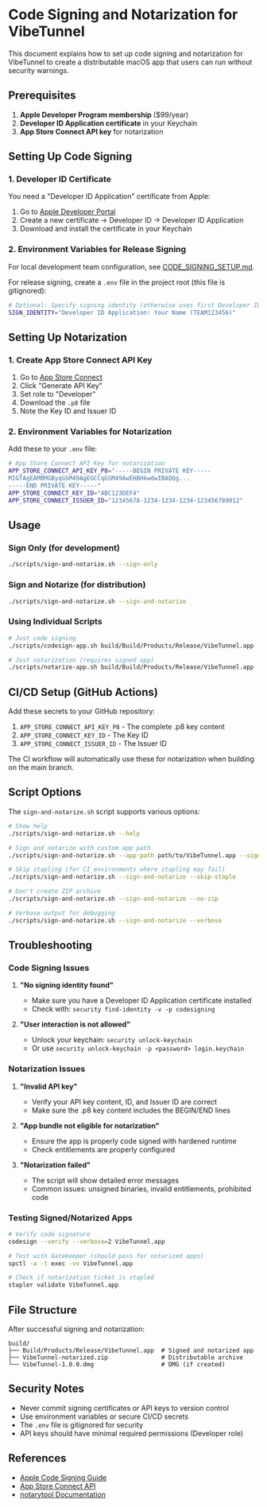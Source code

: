# Code Signing and Notarization for VibeTunnel

This document explains how to set up code signing and notarization for VibeTunnel to create a distributable macOS app that users can run without security warnings.

## Prerequisites

1. **Apple Developer Program membership** ($99/year)
2. **Developer ID Application certificate** in your Keychain
3. **App Store Connect API key** for notarization

## Setting Up Code Signing

### 1. Developer ID Certificate

You need a "Developer ID Application" certificate from Apple:

1. Go to [Apple Developer Portal](https://developer.apple.com/account/resources/certificates/list)
2. Create a new certificate → Developer ID → Developer ID Application
3. Download and install the certificate in your Keychain

### 2. Environment Variables for Release Signing

For local development team configuration, see [CODE_SIGNING_SETUP.md](CODE_SIGNING_SETUP.md).

For release signing, create a `.env` file in the project root (this file is gitignored):

```bash
# Optional: Specify signing identity (otherwise uses first Developer ID found)
SIGN_IDENTITY="Developer ID Application: Your Name (TEAM123456)"
```

## Setting Up Notarization

### 1. Create App Store Connect API Key

1. Go to [App Store Connect](https://appstoreconnect.apple.com/access/api)
2. Click "Generate API Key"
3. Set role to "Developer" 
4. Download the `.p8` file
5. Note the Key ID and Issuer ID

### 2. Environment Variables for Notarization

Add these to your `.env` file:

```bash
# App Store Connect API Key for notarization
APP_STORE_CONNECT_API_KEY_P8="-----BEGIN PRIVATE KEY-----
MIGTAgEAMBMGByqGSM49AgEGCCqGSM49AwEHBHkwdwIBAQQg...
-----END PRIVATE KEY-----"
APP_STORE_CONNECT_KEY_ID="ABC123DEF4"
APP_STORE_CONNECT_ISSUER_ID="12345678-1234-1234-1234-123456789012"
```

## Usage

### Sign Only (for development)

```bash
./scripts/sign-and-notarize.sh --sign-only
```

### Sign and Notarize (for distribution)

```bash
./scripts/sign-and-notarize.sh --sign-and-notarize
```

### Using Individual Scripts

```bash
# Just code signing
./scripts/codesign-app.sh build/Build/Products/Release/VibeTunnel.app

# Just notarization (requires signed app)
./scripts/notarize-app.sh build/Build/Products/Release/VibeTunnel.app
```

## CI/CD Setup (GitHub Actions)

Add these secrets to your GitHub repository:

1. `APP_STORE_CONNECT_API_KEY_P8` - The complete .p8 key content
2. `APP_STORE_CONNECT_KEY_ID` - The Key ID  
3. `APP_STORE_CONNECT_ISSUER_ID` - The Issuer ID

The CI workflow will automatically use these for notarization when building on the main branch.

## Script Options

The `sign-and-notarize.sh` script supports various options:

```bash
# Show help
./scripts/sign-and-notarize.sh --help

# Sign and notarize with custom app path
./scripts/sign-and-notarize.sh --app-path path/to/VibeTunnel.app --sign-and-notarize

# Skip stapling (for CI environments where stapling may fail)
./scripts/sign-and-notarize.sh --sign-and-notarize --skip-staple

# Don't create ZIP archive
./scripts/sign-and-notarize.sh --sign-and-notarize --no-zip

# Verbose output for debugging
./scripts/sign-and-notarize.sh --sign-and-notarize --verbose
```

## Troubleshooting

### Code Signing Issues

1. **"No signing identity found"**
   - Make sure you have a Developer ID Application certificate installed
   - Check with: `security find-identity -v -p codesigning`

2. **"User interaction is not allowed"**
   - Unlock your keychain: `security unlock-keychain`
   - Or use `security unlock-keychain -p <password> login.keychain`

### Notarization Issues

1. **"Invalid API key"**
   - Verify your API key content, ID, and Issuer ID are correct
   - Make sure the .p8 key content includes the BEGIN/END lines

2. **"App bundle not eligible for notarization"**
   - Ensure the app is properly code signed with hardened runtime
   - Check entitlements are properly configured

3. **"Notarization failed"**
   - The script will show detailed error messages
   - Common issues: unsigned binaries, invalid entitlements, prohibited code

### Testing Signed/Notarized Apps

```bash
# Verify code signature
codesign --verify --verbose=2 VibeTunnel.app

# Test with Gatekeeper (should pass for notarized apps)
spctl -a -t exec -vv VibeTunnel.app

# Check if notarization ticket is stapled
stapler validate VibeTunnel.app
```

## File Structure

After successful signing and notarization:

```
build/
├── Build/Products/Release/VibeTunnel.app  # Signed and notarized app
├── VibeTunnel-notarized.zip               # Distributable archive
└── VibeTunnel-1.0.0.dmg                   # DMG (if created)
```

## Security Notes

- Never commit signing certificates or API keys to version control
- Use environment variables or secure CI/CD secrets
- The `.env` file is gitignored for security
- API keys should have minimal required permissions (Developer role)

## References

- [Apple Code Signing Guide](https://developer.apple.com/documentation/security/notarizing_macos_software_before_distribution)
- [App Store Connect API](https://developer.apple.com/documentation/appstoreconnectapi)
- [notarytool Documentation](https://developer.apple.com/documentation/security/notarizing_macos_software_before_distribution/customizing_the_notarization_workflow)